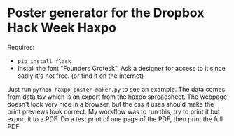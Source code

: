 # Poster generator for the Dropbox Hack Week Haxpo


Requires:

- `pip install flask`
- Install the font "Founders Grotesk".  Ask a designer for access to it since sadly it's not free.  (or find it on the internet)

Just run `python haxpo-poster-maker.py` to see an example.  The data comes from data.tsv which is an export from the haxpo spreadsheet.  The webpage doesn't look very nice in a browser, but the css it uses should make the print previews look correct.  My workflow was to run this, try to print it but export it to a PDF.  Do a test print of one page of the PDF, then print the full PDF.
